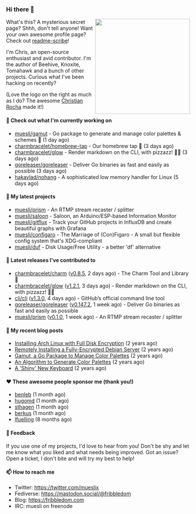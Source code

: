### Hi there 👋

<img align="right" src="https://raw.githubusercontent.com/muesli/muesli/master/assets/termenv.png" width="260">

What's this? A mysterious secret page? Shhh, don't tell anyone!
Want your own awesome profile page? Check out [readme-scribe](https://github.com/muesli/readme-scribe)!

I'm Chris, an open-source enthusiast and avid contributor. I'm the author of Beehive, Knoxite, Tomahawk and a bunch
of other projects. Curious what I've been hacking on recently?

(Love the logo on the right as much as I do? The awesome [Christian Rocha](https://github.com/meowgorithm/) made it!)

#### 👷 Check out what I'm currently working on

- [muesli/gamut](https://github.com/muesli/gamut) - Go package to generate and manage color palettes &amp; schemes 🎨 (1 day ago)
- [charmbracelet/homebrew-tap](https://github.com/charmbracelet/homebrew-tap) - Our homebrew tap 🍺 (3 days ago)
- [charmbracelet/glow](https://github.com/charmbracelet/glow) - Render markdown on the CLI, with pizzazz! 💅🏻 (3 days ago)
- [goreleaser/goreleaser](https://github.com/goreleaser/goreleaser) - Deliver Go binaries as fast and easily as possible (3 days ago)
- [hakavlad/nohang](https://github.com/hakavlad/nohang) - A sophisticated low memory handler for Linux (5 days ago)

#### 🌱 My latest projects

- [muesli/prism](https://github.com/muesli/prism) - An RTMP stream recaster / splitter
- [muesli/saloon](https://github.com/muesli/saloon) - Saloon, an Arduino/ESP-based Information Monitor
- [muesli/gitflux](https://github.com/muesli/gitflux) - Track your GitHub projects in InfluxDB and create beautiful graphs with Grafana
- [muesli/configaro](https://github.com/muesli/configaro) - The Marriage of (Con)Figaro - A small but flexible config system that&#39;s XDG-compliant
- [muesli/duf](https://github.com/muesli/duf) - Disk Usage/Free Utility - a better &#39;df&#39; alternative

#### 🔭 Latest releases I've contributed to

- [charmbracelet/charm](https://github.com/charmbracelet/charm) ([v0.8.5](https://github.com/charmbracelet/charm/releases/tag/v0.8.5), 2 days ago) - The Charm Tool and Library 🌟
- [charmbracelet/glow](https://github.com/charmbracelet/glow) ([v1.2.1](https://github.com/charmbracelet/glow/releases/tag/v1.2.1), 3 days ago) - Render markdown on the CLI, with pizzazz! 💅🏻
- [cli/cli](https://github.com/cli/cli) ([v1.3.0](https://github.com/cli/cli/releases/tag/v1.3.0), 4 days ago) - GitHub’s official command line tool
- [goreleaser/goreleaser](https://github.com/goreleaser/goreleaser) ([v0.147.2](https://github.com/goreleaser/goreleaser/releases/tag/v0.147.2), 1 week ago) - Deliver Go binaries as fast and easily as possible
- [muesli/prism](https://github.com/muesli/prism) ([v0.1.0](https://github.com/muesli/prism/releases/tag/v0.1.0), 1 week ago) - An RTMP stream recaster / splitter

#### 📜 My recent blog posts

- [Installing Arch Linux with Full Disk Encryption](https://fribbledom.com/posts/encrypted-arch-install/) (2 years ago)
- [Remotely Installing a Fully-Encrypted Debian Server](https://fribbledom.com/posts/encrypted-remote-debian-install/) (2 years ago)
- [Gamut, a Go Package to Manage Color Palettes](https://fribbledom.com/posts/gamut-package-to-handle-color-palettes/) (2 years ago)
- [An Algorithm to Generate Color Palettes](https://fribbledom.com/posts/an-algorithm-to-generate-color-palettes/) (2 years ago)
- [A &#39;Shiny&#39; New Keyboard](https://fribbledom.com/posts/a-shiny-new-keyboard/) (2 years ago)

#### ❤️ These awesome people sponsor me (thank you!)

- [benleb](https://github.com/benleb) (1 month ago)
- [hugomd](https://github.com/hugomd) (1 month ago)
- [sthagen](https://github.com/sthagen) (1 month ago)
- [berkus](https://github.com/berkus) (1 month ago)
- [lfuelling](https://github.com/lfuelling) (8 months ago)

#### 💬 Feedback

If you use one of my projects, I'd love to hear from you! Don't be shy and let me know what you liked
and what needs being improved. Got an issue? Open a ticket, I don't bite and will try my best to help!

#### 📫 How to reach me

- Twitter: https://twitter.com/mueslix
- Fediverse: https://mastodon.social/@fribbledom
- Blog: https://fribbledom.com
- IRC: muesli on freenode

